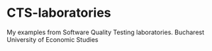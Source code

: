 # CTS-laboratories
My examples from Software Quality Testing laboratories.
Bucharest University of Economic Studies
